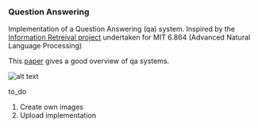 ### Question Answering

Implementation of a Question Answering (qa) system. Inspired by the [Information Retreival project](https://github.com/sepiatone/nlp-question_answering) undertaken for MIT 6.864 (Advanced Natural Language Processing)

This [paper](https://link.springer.com/article/10.1007%2Fs10844-019-00584-7) gives a good overview of qa systems.

![alt text](https://github.com/sepiatone/nlp-models/tree/master/question_answering/tmp-qa_system.png "Question Answering System")

to_do
1. Create own images
2. Upload implementation
